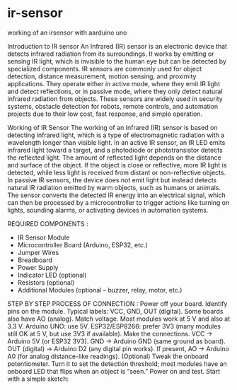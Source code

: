 # ir-sensor
working of an irsensor with aarduino uno

Introduction to IR sensor
An Infrared (IR) sensor is an electronic device that detects infrared radiation from its surroundings. It works by emitting or sensing IR light, which is invisible to the human eye but can be detected by specialized components. IR sensors are commonly used for object detection, distance measurement, motion sensing, and proximity applications. They operate either in active mode, where they emit IR light and detect reflections, or in passive mode, where they only detect natural infrared radiation from objects. These sensors are widely used in security systems, obstacle detection for robots, remote controls, and automation projects due to their low cost, fast response, and simple operation.

Working of IR Sensor
The working of an Infrared (IR) sensor is based on detecting infrared light, which is a type of electromagnetic radiation with a wavelength longer than visible light. In an active IR sensor, an IR LED emits infrared light toward a target, and a photodiode or phototransistor detects the reflected light. The amount of reflected light depends on the distance and surface of the object. If the object is close or reflective, more IR light is detected, while less light is received from distant or non-reflective objects. In passive IR sensors, the device does not emit light but instead detects natural IR radiation emitted by warm objects, such as humans or animals. The sensor converts the detected IR energy into an electrical signal, which can then be processed by a microcontroller to trigger actions like turning on lights, sounding alarms, or activating devices in automation systems.

REQUIRED COMPONENTS :
* IR Sensor Module
* Microcontroller Board (Arduino, ESP32, etc.)
* Jumper Wires
* Breadboard
* Power Supply
* Indicator LED (optional)
* Resistors (optional)
* Additional Modules (optional – buzzer, relay, motor, etc.)

STEP BY STEP PROCESS OF CONNECTION :
 Power off your board.
Identify pins on the module. Typical labels: VCC, GND, OUT (digital). Some boards also have AO (analog).
Match voltage. Most modules work at 5 V and also at 3.3 V.
Arduino UNO: use 5V.
ESP32/ESP8266: prefer 3V3 (many modules still OK at 5 V, but use 3V3 if available).
Make the connections.
VCC → Arduino 5V (or ESP32 3V3).
GND → Arduino GND (same ground as board).
OUT (digital) → Arduino D2 (any digital pin works).
If present, AO → Arduino A0 (for analog distance-like readings).
(Optional) Tweak the onboard potentiometer. Turn it to set the detection threshold; most modules have an onboard LED that flips when an object is “seen.”
Power on and test. Start with a simple sketch:
